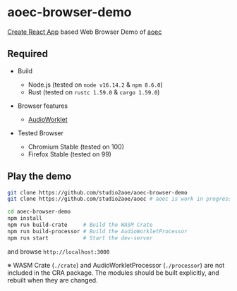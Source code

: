# aoec-browser-demo

[Create React App](https://create-react-app.dev/) based Web Browser Demo of [aoec](https://github.com/studio2aoe/aoec)

## Required
- Build
  - Node.js (tested on `node v16.14.2` & `npm 8.6.0`)
  - Rust (tested on `rustc 1.59.0` & `cargo 1.59.0`)

- Browser features
  - [AudioWorklet](https://caniuse.com/?search=AudioWorklet)

- Tested Browser
  - Chromium Stable (tested on 100)
  - Firefox Stable (tested on 99)

## Play the demo

```bash
git clone https://github.com/studio2aoe/aoec-browser-demo
git clone https://github.com/studio2aoe/aoec # aoec is work in progress, so not registered to npm yet

cd aoec-browser-demo
npm install
npm run build-crate     # Build the WASM Crate
npm run build-processor # Build the AudioWorkletProcessor
npm run start           # Start the dev-server
```

and browse `http://localhost:3000`

※ WASM Crate (`./crate`) and AudioWorkletProcessor (`./processor`)
are not included in the CRA package. The modules should be built explicitly, and rebuilt when they are changed.